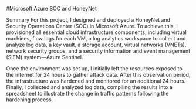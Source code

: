 #Microsoft Azure SOC and HoneyNet



Summary
For this project, I designed and deployed a HoneyNet and Security Operations Center (SOC) in Microsoft Azure. To achieve this, I provisioned all essential cloud infrastructure components, including virtual machines, flow logs for each VM, a log analytics workspace to collect and analyze log data, a key vault, a storage account, virtual networks (VNETs), network security groups, and a security information and event management (SIEM) system—Azure Sentinel.

Once the environment was set up, I initially left the resources exposed to the internet for 24 hours to gather attack data. After this observation period, the infrastructure was hardened and monitored for an additional 24 hours. Finally, I collected and analyzed log data, compiling the results into a spreadsheet to illustrate the change in traffic patterns following the hardening process.
